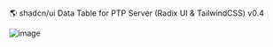 🌎 shadcn/ui Data Table for PTP Server (Radix UI & TailwindCSS) v0.4

![image](https://github.com/vtonu/my-grid-app/assets/56773210/ba9eb26e-6fde-4c00-ac5d-59a46a66e280)
